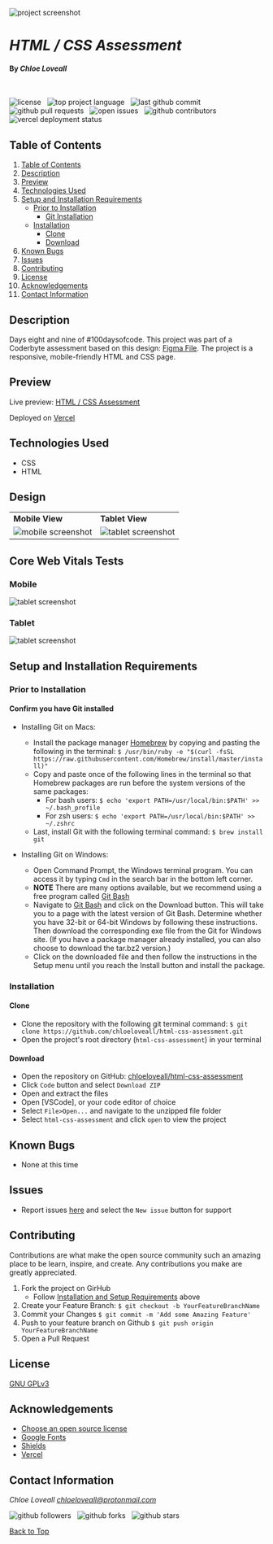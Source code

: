 ![project screenshot](assets/images/screenshots/desktop-screenshot.png)

# _HTML / CSS Assessment_

#### By _**Chloe Loveall**_
<br>

![license](https://img.shields.io/github/license/chloeloveall/html-css-assessment?color=blue&style=flat) &nbsp; ![top project language](https://img.shields.io/github/languages/top/chloeloveall/html-css-assessment?style=flat) &nbsp; ![last github commit](https://img.shields.io/github/last-commit/chloeloveall/html-css-assessment?style=flat) &nbsp; ![github pull requests](https://img.shields.io/github/issues-pr/chloeloveall/html-css-assessment?style=flat) &nbsp; ![open issues](https://img.shields.io/github/issues-raw/chloeloveall/html-css-assessment?style=flat) &nbsp; ![github contributors](https://img.shields.io/github/contributors/chloeloveall/html-css-assessment?color=brightgreen&style=flat) &nbsp; ![vercel deployment status](https://img.shields.io/github/deployments/chloeloveall/html-css-assessment/production?label=vercel&logo=vercel)

## Table of Contents

1. [Table of Contents](#table-of-contents)
2. [Description](#description)
3. [Preview](#preview)
4. [Technologies Used](#technologies-used)
5. [Setup and Installation Requirements](#setup-and-installation-requirements)
    * [Prior to Installation](#prior-to-installation)
      * [Git Installation](#confirm-you-have-git-installed)
    * [Installation](#installation)
      * [Clone](#clone)
      * [Download](#download)
6. [Known Bugs](#known-bugs)
7. [Issues](#issues)
8. [Contributing](#contributing)
9. [License](#license)
10. [Acknowledgements](#acknowledgements)
11. [Contact Information](#contact-information)

## Description

Days eight and nine of #100daysofcode. This project was part of a Coderbyte assessment based on this design: [Figma File](https://www.figma.com/file/umdB9XMTbflGOHpXN1VOD6/HTML%2FCSS-Assessment?node-id=1%3A196). The project is a responsive, mobile-friendly HTML and CSS page.

## Preview

Live preview: [HTML / CSS Assessment](https://html-css-assessment.vercel.app/)

Deployed on [Vercel](https://vercel.com)

## Technologies Used

* CSS
* HTML

## Design

|                                               |                                                 |
| --------------------------------------------- | ----------------------------------------------- |
| **Mobile View**                             | **Tablet View**                                |
| ![mobile screenshot](assets/images/screenshots/mobile-screenshot.png)  | ![tablet screenshot](assets/images/screenshots/tablet-screenshot.png)   |

## Core Web Vitals Tests

### Mobile 
![tablet screenshot](assets/images/screenshots/web-vital-mobile.png)

### Tablet
![tablet screenshot](assets/images/screenshots/web-vital-tablet.png)

## Setup and Installation Requirements

### Prior to Installation

#### Confirm you have Git installed

  * Installing Git on Macs:
    * Install the package manager [Homebrew](https://brew.sh/) by copying and pasting the following in the terminal: ```$ /usr/bin/ruby -e "$(curl -fsSL https://raw.githubusercontent.com/Homebrew/install/master/install)"```
    * Copy and paste once of the following lines in the terminal so that Homebrew packages are run before the system versions of the same packages:
      * For bash users: ```$ echo 'export PATH=/usr/local/bin:$PATH' >> ~/.bash_profile```
      * For zsh users: ```$ echo 'export PATH=/usr/local/bin:$PATH' >> ~/.zshrc```
    * Last, install Git with the following terminal command: ```$ brew install git```

  * Installing Git on Windows:
    * Open Command Prompt, the Windows terminal program. You can access it by typing ```Cmd``` in the search bar in the bottom left corner.
    * **NOTE** There are many options available, but we recommend using a free program called [Git Bash](https://gitforwindows.org/)
    * Navigate to [Git Bash](https://gitforwindows.org/) and click on the Download button. This will take you to a page with the latest version of Git Bash. Determine whether you have 32-bit or 64-bit Windows by following these instructions. Then download the corresponding exe file from the Git for Windows site. (If you have a package manager already installed, you can also choose to download the tar.bz2 version.)
    * Click on the downloaded file and then follow the instructions in the Setup menu until you reach the Install button and install the package.

### Installation

#### Clone

* Clone the repository with the following git terminal command: ```$ git clone https://github.com/chloeloveall/html-css-assessment.git```
* Open the project's root directory (```html-css-assessment```) in your terminal

#### Download

* Open the repository on GitHub: [chloeloveall/html-css-assessment](https://github.com/chloeloveall/html-css-assessment/)
* Click ```Code``` button and select ```Download ZIP```
* Open and extract the files
* Open [VSCode], or your code editor of choice
* Select ```File>Open...``` and navigate to the unzipped file folder 
* Select ```html-css-assessment``` and click ```open``` to view the project

## Known Bugs

* None at this time

## Issues

* Report issues [here](https://github.com/chloeloveall/html-css-assessment/issues) and select the ```New issue``` button for support

## Contributing

Contributions are what make the open source community such an amazing place to be learn, inspire, and create. Any contributions you make are greatly appreciated.

1. Fork the project on GirHub
    * Follow [Installation and Setup Requirements](#setup-and-installation-requirements) above
2. Create your Feature Branch: ```$ git checkout -b YourFeatureBranchName```
3. Commit your Changes ```$ git commit -m 'Add some Amazing Feature'```
4. Push to your feature branch on Github ```$ git push origin YourFeatureBranchName```
5. Open a Pull Request

## License

[GNU GPLv3](LICENSE.txt)

## Acknowledgements

* [Choose an open source license](https://choosealicense.com/)
* [Google Fonts](https://fonts.google.com/)
* [Shields](https://shields.io/)
* [Vercel](https://vercel.com/)

## Contact Information

_Chloe Loveall <chloeloveall@protonmail.com>_

![github followers](https://img.shields.io/github/followers/chloeloveall?style=social) &nbsp; ![github forks](https://img.shields.io/github/forks/chloeloveall/html-css-assessment?label=Forks&style=social) &nbsp; ![github stars](https://img.shields.io/github/stars/chloeloveall/html-css-assessment?style=social)

[Back to Top](#table-of-contents)